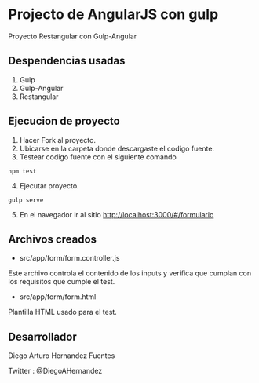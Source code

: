 # Projecto de AngularJS con gulp

Proyecto Restangular con Gulp-Angular

## Despendencias usadas

1. Gulp
2. Gulp-Angular
3. Restangular

## Ejecucion de proyecto

1. Hacer Fork al proyecto.
2. Ubicarse en la carpeta donde descargaste el codigo fuente.
3. Testear codigo fuente con el siguiente comando

```
npm test
```


4. Ejecutar proyecto.

```
gulp serve
```


5. En el navegador ir al sitio [http://localhost:3000/#/formulario](localhost:3000/#/formulario)

## Archivos creados

* src/app/form/form.controller.js

Este archivo controla el contenido de los inputs y verifica que cumplan con los requisitos que cumple el test.

* src/app/form/form.html

Plantilla HTML usado para el test.

## Desarrollador

Diego Arturo Hernandez Fuentes

Twitter : @DiegoAHernandez



